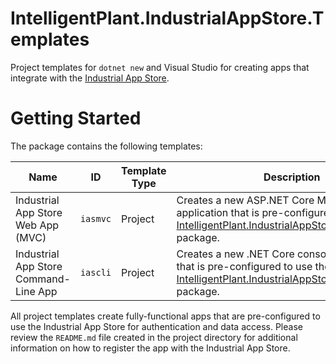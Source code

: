 # IntelligentPlant.IndustrialAppStore.Templates

Project templates for `dotnet new` and Visual Studio for creating apps that integrate with the [Industrial App Store](https://appstore.intelligentplant.com).


# Getting Started

The package contains the following templates:

| Name | ID | Template Type | Description |
|------|----|---------------|-------------|
| Industrial App Store Web App (MVC) | `iasmvc` | Project | Creates a new ASP.NET Core MVC web application that is pre-configured to use the [IntelligentPlant.IndustrialAppStore.AspNetCore](https://www.nuget.org/packages/IntelligentPlant.IndustrialAppStore.AspNetCore) package. |
| Industrial App Store Command-Line App | `iascli` | Project | Creates a new .NET Core console application that is pre-configured to use the [IntelligentPlant.IndustrialAppStore.CommandLine](https://www.nuget.org/packages/IntelligentPlant.IndustrialAppStore.CommandLine) package. |

All project templates create fully-functional apps that are pre-configured to use the Industrial App Store for authentication and data access. Please review the `README.md` file created in the project directory for additional information on how to register the app with the Industrial App Store.

